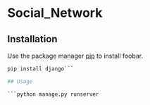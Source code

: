 # Social_Network


## Installation

Use the package manager [pip](https://pip.pypa.io/en/stable/) to install foobar.

```bash
pip install django```

## Usage

```python manage.py runserver

